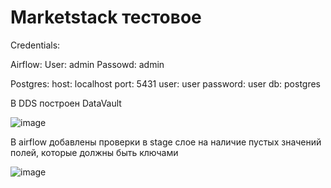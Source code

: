 # Marketstack тестовое
Credentials:

Airflow:
User: admin
Passowd: admin

Postgres:
host: localhost
port: 5431
user: user
password: user
db: postgres

В DDS построен DataVault

![image](https://github.com/user-attachments/assets/53b4c7b5-7e63-476d-b393-06f398906d31)

В airflow добавлены проверки в stage слое на наличие пустых значений полей, которые должны быть ключами

![image](https://github.com/user-attachments/assets/4872e1f4-8e32-4beb-92cd-8c9f083f3c19)






